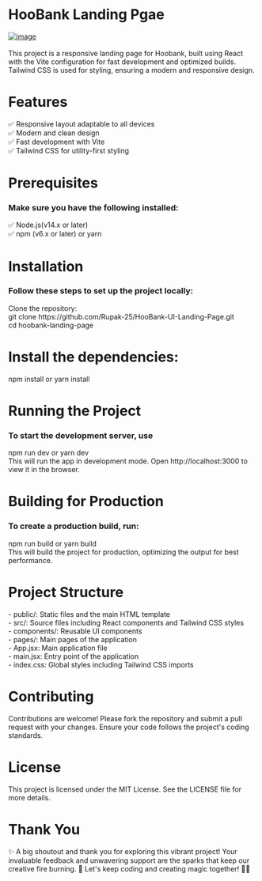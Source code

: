 # HooBank Landing Pgae

<a href="https://hoo-bank-ui-landing-page.vercel.app/">
  <img src="https://github.com/user-attachments/assets/405912f1-941d-4271-938c-11d56ad33cc8" alt="image">
</a>

<br/>
<br/>
This project is a responsive landing page for Hoobank, built using React with the Vite configuration for fast development and optimized builds. Tailwind CSS is used for styling, ensuring a modern and responsive design.<br/>

<h1>Features</h1>
✅ Responsive layout adaptable to all devices<br/>
✅ Modern and clean design<br/>
✅ Fast development with Vite<br/>
✅ Tailwind CSS for utility-first styling<br/>

<h1>Prerequisites</h1>
<h3>Make sure you have the following installed:</h3>
✅ Node.js(v14.x or later)<br/>
✅ npm (v6.x or later) or yarn<br/>

<h1>Installation</h1>
<h3>Follow these steps to set up the project locally:</h3>
Clone the repository:<br/>
git clone https://github.com/Rupak-25/HooBank-UI-Landing-Page.git<br/>
cd hoobank-landing-page<br/>

<h1>Install the dependencies:</h1>
npm install or yarn install<br/>

<h1>Running the Project</h1>
<h3>To start the development server, use</h3>
npm run dev or yarn dev<br/>
This will run the app in development mode. Open http://localhost:3000 to view it in the browser.<br/>

<h1>Building for Production</h1>
<h3>To create a production build, run:</h3>
npm run build or yarn build<br/>
This will build the project for production, optimizing the output for best performance.<br/>

<h1>Project Structure</h1>
- public/: Static files and the main HTML template<br/>
- src/: Source files including React components and Tailwind CSS styles<br/>
- components/: Reusable UI components<br/>
- pages/: Main pages of the application<br/>
- App.jsx: Main application file<br/>
- main.jsx: Entry point of the application<br/>
- index.css: Global styles including Tailwind CSS imports<br/>

<h1>Contributing</h1>
Contributions are welcome! Please fork the repository and submit a pull request with your changes. Ensure your code follows the project's coding standards.<br/>

<h1>License</h1>
This project is licensed under the MIT License. See the LICENSE file for more details.<br/>

<h1>Thank You</h1>
✨ A big shoutout and thank you for exploring this vibrant project! Your invaluable feedback and unwavering support are the sparks that keep our creative fire burning. 🌟 Let's keep coding and creating magic together! 🚀😊<br/>
